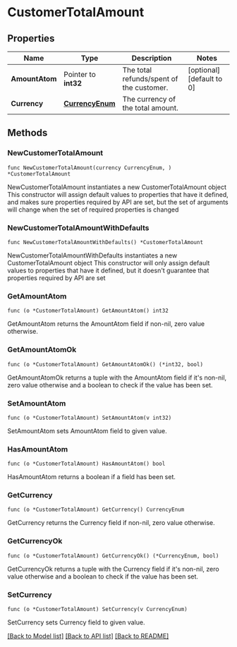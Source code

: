 # CustomerTotalAmount

## Properties

Name | Type | Description | Notes
------------ | ------------- | ------------- | -------------
**AmountAtom** | Pointer to **int32** | The total refunds/spent of the customer. | [optional] [default to 0]
**Currency** | [**CurrencyEnum**](CurrencyEnum.md) | The currency of the total amount. | 

## Methods

### NewCustomerTotalAmount

`func NewCustomerTotalAmount(currency CurrencyEnum, ) *CustomerTotalAmount`

NewCustomerTotalAmount instantiates a new CustomerTotalAmount object
This constructor will assign default values to properties that have it defined,
and makes sure properties required by API are set, but the set of arguments
will change when the set of required properties is changed

### NewCustomerTotalAmountWithDefaults

`func NewCustomerTotalAmountWithDefaults() *CustomerTotalAmount`

NewCustomerTotalAmountWithDefaults instantiates a new CustomerTotalAmount object
This constructor will only assign default values to properties that have it defined,
but it doesn't guarantee that properties required by API are set

### GetAmountAtom

`func (o *CustomerTotalAmount) GetAmountAtom() int32`

GetAmountAtom returns the AmountAtom field if non-nil, zero value otherwise.

### GetAmountAtomOk

`func (o *CustomerTotalAmount) GetAmountAtomOk() (*int32, bool)`

GetAmountAtomOk returns a tuple with the AmountAtom field if it's non-nil, zero value otherwise
and a boolean to check if the value has been set.

### SetAmountAtom

`func (o *CustomerTotalAmount) SetAmountAtom(v int32)`

SetAmountAtom sets AmountAtom field to given value.

### HasAmountAtom

`func (o *CustomerTotalAmount) HasAmountAtom() bool`

HasAmountAtom returns a boolean if a field has been set.

### GetCurrency

`func (o *CustomerTotalAmount) GetCurrency() CurrencyEnum`

GetCurrency returns the Currency field if non-nil, zero value otherwise.

### GetCurrencyOk

`func (o *CustomerTotalAmount) GetCurrencyOk() (*CurrencyEnum, bool)`

GetCurrencyOk returns a tuple with the Currency field if it's non-nil, zero value otherwise
and a boolean to check if the value has been set.

### SetCurrency

`func (o *CustomerTotalAmount) SetCurrency(v CurrencyEnum)`

SetCurrency sets Currency field to given value.



[[Back to Model list]](../README.md#documentation-for-models) [[Back to API list]](../README.md#documentation-for-api-endpoints) [[Back to README]](../README.md)


